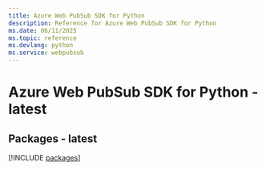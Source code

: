 ```yaml
---
title: Azure Web PubSub SDK for Python
description: Reference for Azure Web PubSub SDK for Python
ms.date: 06/11/2025
ms.topic: reference
ms.devlang: python
ms.service: webpubsub
---
```

# Azure Web PubSub SDK for Python - latest
## Packages - latest
[!INCLUDE [packages](web-pubsub-index.md)]